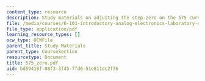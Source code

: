 ```yaml
---
content_type: resource
description: Study materials on adjusting the step-zero on the 575 curve tracer.
file: /media/courses/6-101-introductory-analog-electronics-laboratory-spring-2007/bd59418f08f33f457fd051e811dc2f76_575_zero.pdf
file_type: application/pdf
learning_resource_types: []
ocw_type: OCWFile
parent_title: Study Materials
parent_type: CourseSection
resourcetype: Document
title: 575_zero.pdf
uid: bd59418f-08f3-3f45-7fd0-51e811dc2f76
---
```

